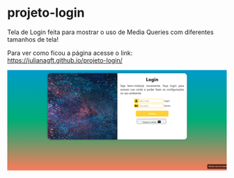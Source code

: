 # projeto-login

Tela de Login feita para mostrar o uso de Media Queries com diferentes tamanhos de tela!

Para ver como ficou a página acesse o link: https://julianagft.github.io/projeto-login/

![Tela de Login](https://github.com/Julianagft/projeto-login/blob/main/login.png)
